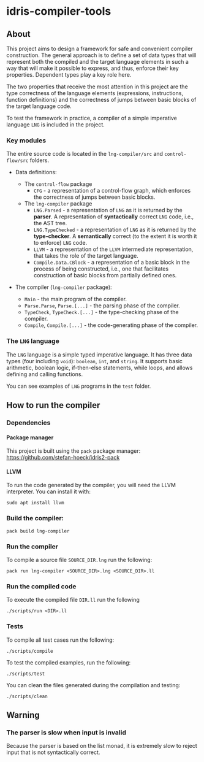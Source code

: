 # idris-compiler-tools

## About

This project aims to design a framework for safe and convenient compiler construction.
The general approach is to define a set of data types that will represent
both the compiled and the target language elements in such a way
that will make it possible to express, and thus, enforce their key properties.
Dependent types play a key role here.

The two properties that receive the most attention in this project are
the type correctness of the language elements (expressions, instructions, function definitions)
and the correctness of jumps between basic blocks of the target language code.

To test the framework in practice, a compiler of a simple imperative language `LNG` is included in the project.

### Key modules
The entire source code is located in the `lng-compiler/src` and `control-flow/src` folders.

- Data definitions:
  - The `control-flow` package
    - `CFG` - a representation of a control-flow graph,
      which enforces the correctness of jumps between basic blocks.
  - The `lng-compiler` package
    - `LNG.Parsed` - a representation of `LNG` as it is returned by the **parser**.
      A representation of **syntactically** correct `LNG` code, i.e., the AST tree.
    - `LNG.TypeChecked` - a representation of `LNG` as it is returned by the **type-checker**.
      A **semantically** correct (to the extent it is worth it to enforce) `LNG` code.
    - `LLVM` - a representation of the `LLVM` intermediate representation,
      that takes the role of the target language.
    - `Compile.Data.CBlock` - a representation of a basic block in the process of being constructed,
      i.e., one that facilitates construction of basic blocks from partially defined ones.

- The compiler (`lng-compiler` package):
  - `Main` - the main program of the compiler.
  - `Parse.Parse`, `Parse.[...]` - the parsing phase of the compiler.
  - `TypeCheck`, `TypeCheck.[...]` - the type-checking phase of the compiler.
  - `Compile`, `Compile.[...]` - the code-generating phase of the compiler.

### The `LNG` language

The `LNG` language is a simple typed imperative language.
It has three data types (four including `void`): `boolean`, `int`, and `string`.
It supports basic arithmetic, boolean logic, if-then-else statements, while loops,
and allows defining and calling functions.

You can see examples of `LNG` programs in the `test` folder.

## How to run the compiler

### Dependencies

#### Package manager
This project is built using the `pack` package manager:
https://github.com/stefan-hoeck/idris2-pack

#### LLVM
To run the code generated by the compiler, you will need the LLVM interpreter. You can install it with:
```
sudo apt install llvm
```

### Build the compiler:
```
pack build lng-compiler
```

### Run the compiler
To compile a source file `SOURCE_DIR.lng` run the following:
```
pack run lng-compiler <SOURCE_DIR>.lng <SOURCE_DIR>.ll
```

### Run the compiled code
To execute the compiled file `DIR.ll` run the following
```
./scripts/run <DIR>.ll
```

### Tests
To compile all test cases run the following:
```
./scripts/compile
```

To test the compiled examples, run the following:
```
./scripts/test
```

You can clean the files generated during the compilation and testing:
```
./scripts/clean
```

## Warning

### The parser is slow when input is invalid

Because the parser is based on the list monad,
it is extremely slow to reject input that is not syntactically correct.
